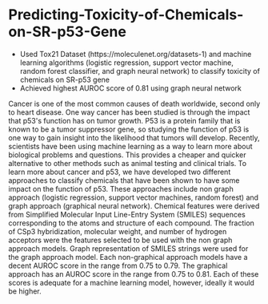 # Predicting-Toxicity-of-Chemicals-on-SR-p53-Gene


<ul>
<li>Used Tox21 Dataset (https://moleculenet.org/datasets-1) and machine learning algorithms (logistic regression, support vector machine, random forest classifier, and graph neural network) to classify toxicity of chemicals on SR-p53 gene</li>
  
<li>Achieved highest AUROC score of 0.81 using graph neural network</li>
</ul>


Cancer is one of the most common causes of death worldwide, second only to heart disease. One way cancer has been studied is through the impact that p53's function has on tumor growth. P53 is a protein family that is known to be a tumor suppressor gene, so studying the function of p53 is one way to gain insight into the likelihood that tumors will develop. Recently, scientists have been using machine learning as a way to learn more about biological problems and questions. This provides a cheaper and quicker alternative to other methods such as animal testing and clinical trials. To learn more about cancer and p53, we have developed two different approaches to classify chemicals that have been shown to have some impact on the function of p53. These approaches include non graph approach (logistic regression, support vector machines, random forest) and graph approach (graphical neural network). Chemical features were derived from Simplified Molecular Input Line-Entry
System (SMILES) sequences corresponding to the atoms and structure of each compound. The fraction of CSp3 hybridization, molecular weight, and number of hydrogen acceptors were the features selected to be used with the non graph approach models. Graph representation of SMILES strings were used for the graph approach model. Each non-graphical approach models have a decent AUROC score in the range from 0.75 to 0.79. The graphical approach has an AUROC score in the range from 0.75 to 0.81. Each of these scores is adequate for a machine learning model, however, ideally it would be higher.
